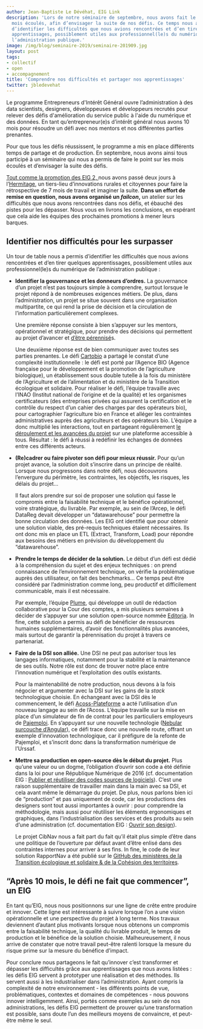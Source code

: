 ```yaml
---
author: Jean-Baptiste Le Dévéhat, EIG Link
description: 'Lors de notre séminaire de septembre, nous avons fait le point sur nos 
  mois écoulés, afin d’envisager la suite de nos défis. Ce temps nous a aussi permis 
  d’identifier les difficultés que nous avions rencontrées et d’en tirer quelques 
  apprentissages, possiblement utiles aux professionnel(le)s du numérique de 
  l’administration publique.'
image: /img/blog/seminaire-2019/seminaire-201909.jpg
layout: post
tags:
- collectif
- open 
- accompagnement
title: 'Comprendre nos difficultés et partager nos apprentissages'
twitter: jbledevehat
---
```

 

Le programme Entrepreneurs d'Intérêt Général ouvre l’administration à des data scientists, designers, développeuses et développeurs recrutés pour relever des défis d'amélioration du service public à l'aide du numérique et des données. En tant qu’entrepreneur(e)s d’intérêt général nous avons 10 mois pour résoudre un défi avec nos mentors et nos différentes parties prenantes.

Pour que tous les défis réussissent, le programme a mis en place différents temps de partage et de production. En septembre, nous avons ainsi tous participé à un séminaire qui nous a permis de faire le point sur les mois écoulés et d’envisager la suite des défis. 

[Tout comme la promotion des EIG 2, ](https://entrepreneur-interet-general.etalab.gouv.fr/blog/2018/09/24/retrospective-defis-eig2.html)nous avons passé deux jours à l’[Hermitage](https://www.hermitagelelab.com/), un tiers-lieu d’innovations rurales et citoyennes pour faire la rétrospective de 7 mois de travail et imaginer la suite. **Dans un effort de remise en question, nous avons organisé un _failcon_,** un atelier sur les difficultés que nous avons rencontrées dans nos défis, et ébauché des pistes pour les dépasser. Nous vous en livrons les conclusions, en espérant que cela aide les équipes des prochaines promotions à mener leurs barques. 

## Identifier nos difficultés pour les surpasser

Un tour de table nous a permis d’identifier les difficultés que nous avions rencontrées et d’en tirer quelques apprentissages, possiblement utiles aux professionnel(le)s du numérique de l’administration publique :



*   **Identifier la gouvernance et les donneurs d’ordres.** La gouvernance d’un projet n’est pas toujours simple à comprendre, surtout lorsque le projet répond à de nombreuses exigences métiers. De plus, dans l’administration, un projet se situe souvent dans une organisation multipartite, ce qui rend la prise de décision et la circulation de l’information particulièrement complexes. 

    Une première réponse consiste à bien s’appuyer sur les mentors, opérationnel et stratégique, pour prendre des décisions qui permettent au projet d’avancer et [d’être pérennisé](https://entrepreneur-interet-general.etalab.gouv.fr/blog/2019/05/20/session-perennisation-defis-eig-3.html)s.


    Une deuxième réponse est de bien communiquer avec toutes ses parties prenantes. Le défi [Cartobio](https://entrepreneur-interet-general.etalab.gouv.fr/defis/2019/cartobio.html) a partagé le constat d’une complexité institutionnelle : le défi est porté par l’Agence BIO (Agence française pour le développement et la promotion de l’agriculture biologique), un établissement sous double tutelle à la fois du ministère de l’Agriculture et de l’alimentation et du ministère de la Transition écologique et solidaire. Pour réaliser le défi, l’équipe travaille avec l’INAO (Institut national de l’origine et de la qualité) et les organismes certificateurs (des entreprises privées qui assurent la certification et le contrôle du respect d’un cahier des charges par des opérateurs bio), pour cartographier l’agriculture bio en France et alléger les contraintes administratives auprès des agriculteurs et des opérateurs bio. L’équipe a donc multiplié les interactions, tout en partageant régulièrement [le déroulement et les avancées du projet](http://cartobio.org/) sur une plateforme accessible à tous. Résultat : le défi à réussi à redéfinir les échanges de données entre ces différents acteurs.  

*   **(Re)cadrer ou faire pivoter son défi pour mieux réussir.** Pour qu’un projet avance, la solution doit s’inscrire dans un principe de réalité. Lorsque nous progressons dans notre défi, nous découvrons l’envergure du périmètre, les contraintes, les objectifs, les risques, les délais du projet... 

    Il faut alors prendre sur soi de proposer une solution qui fasse le compromis entre la faisabilité technique et le bénéfice opérationnel, voire stratégique, du livrable. Par exemple, au sein de l’Arcep, le défi DataReg devait développer un “datawarehouse” pour permettre la bonne circulation des données. Les EIG ont identifié que pour obtenir une solution viable, des pré-requis techniques étaient nécessaires. Ils ont donc mis en place un ETL (Extract, Transform, Load) pour répondre aux besoins des métiers en prévision du développement du “datawarehouse”. 


*   **Prendre le temps de décider de la solution.** Le début d’un défi est dédié à la compréhension du sujet et des enjeux techniques : on prend connaissance de l’environnement technique, on vérifie la problématique auprès des utilisateur, on fait des benchmarks... Ce temps peut être considéré par l’administration comme long, peu productif et difficilement communicable, mais il est nécessaire. 

    Par exemple, l’équipe [Plume](https://entrepreneur-interet-general.etalab.gouv.fr/defis/2019/plume.html), qui développe un outil de rédaction collaborative pour la Cour des comptes, a mis plusieurs semaines à décider de s’appuyer sur une solution open-source nommée [Editoria](https://editoria.pub/). In fine, cette solution a permis au défi de bénéficier de ressources humaines supplémentaires, d’avoir des fonctionnalités plus avancées, mais surtout de garantir la pérennisation du projet à travers ce partenariat.

*   **Faire de la DSI son alliée.** Une DSI ne peut pas autoriser tous les langages informatiques, notamment pour la stabilité et la maintenance de ses outils. Notre rôle est donc de trouver notre place entre l’innovation numérique et l’exploitation des outils existants. 

    Pour la maintenabilité de notre production, nous devons à la fois négocier et argumenter avec la DSI sur les gains de la _stack_ technologique choisie. En échangeant avec la DSI dès le commencement, le défi [Acoss-Plateforme](https://entrepreneur-interet-general.etalab.gouv.fr/defis/2019/acossplateforme.html) a acté l’utilisation d’un nouveau langage au sein de l’Acoss. L’équipe travaille sur la mise en place d’un simulateur de fin de contrat pour les particuliers employeurs de [Pajemploi](https://www.pajemploi.urssaf.fr/). En s’appuyant sur une nouvelle technologie ([Nebular surcouche d’Angular](https://akveo.github.io/nebular/)), ce défi trace donc une nouvelle route, offrant un exemple d’innovation technologique, car il préfigure de la refonte de Pajemploi, et s’inscrit donc dans la transformation numérique de l’Urssaf.

*   **Mettre sa production en open-source dès le début du projet.** Plus qu’une valeur ou un dogme, l’obligation d’ouvrir son code a été définie dans la loi pour une République Numérique de 2016 (cf. documentation EIG : [Publier et réutiliser des codes sources de logiciels](https://doc.eig-forever.org/opensource.html#dans-quels-cas-ne-pas-publier)). C’est une raison supplémentaire de travailler main dans la main avec sa DSI, et cela avant même le démarrage du projet. De plus, nous parlons bien ici de “production” et pas uniquement de code, car les productions des designers sont tout aussi importantes à ouvrir : pour comprendre la méthodologie, mais aussi pour réutiliser les éléments ergonomiques et graphiques, dans l'industrialisation des services et des produits au sein d’une administration (cf. documentation EIG : [Ouvrir son design](https://doc.eig-forever.org/design.html#ouvrir-son-design)).

    Le projet CibNav nous a fait part du fait qu’il était plus simple d’être dans une politique de l’ouverture par défaut avant d’être enlisé dans des contraintes internes pour arriver à ses fins. In fine, le code de leur solution RapportNav a été publié sur le [GitHub des ministères de la Transition écologique et solidaire & de la Cohésion des territoires](https://github.com/MTES-MCT/rapportNav). 



## “Après 10 mois, le défi ne fait que commencer”, un EIG


En tant qu’EIG, nous nous positionnons sur une ligne de crête entre produire et innover. Cette ligne est intéressante à suivre lorsque l’on a une vision opérationnelle et une perspective du projet à long terme. Nos travaux deviennent d’autant plus motivants lorsque nous obtenons un compromis entre la faisabilité technique, la qualité du livrable produit, le temps de production et le bénéfice de la solution choisie. Malheureusement, il nous arrive de constater que notre travail peut-être ralenti lorsque la mesure du risque prime sur la mesure du bénéfice d’impact.

Pour conclure nous partageons le fait qu’innover c’est transformer et dépasser les difficultés grâce aux apprentissages que nous avons listées : les défis EIG servent à prototyper une réalisation et des méthodes. Ils servent aussi à les industrialiser dans l’administration. Ayant compris la complexité de notre environnement - les différents points de vue, problématiques, contextes et domaines de compétences - nous pouvons innover intelligemment. Ainsi, portés comme exemples au sein de nos administrations, les défis EIG permettent de prouver qu’une transformation est possible, sans doute l’un des meilleurs moyens de convaincre, et peut-être même le seul.
